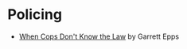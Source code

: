 # Policing

- [When Cops Don't Know the Law](https://www.theatlantic.com/national/archive/2014/12/when-cops-dont-know-the-law/383861/)
  by Garrett Epps
